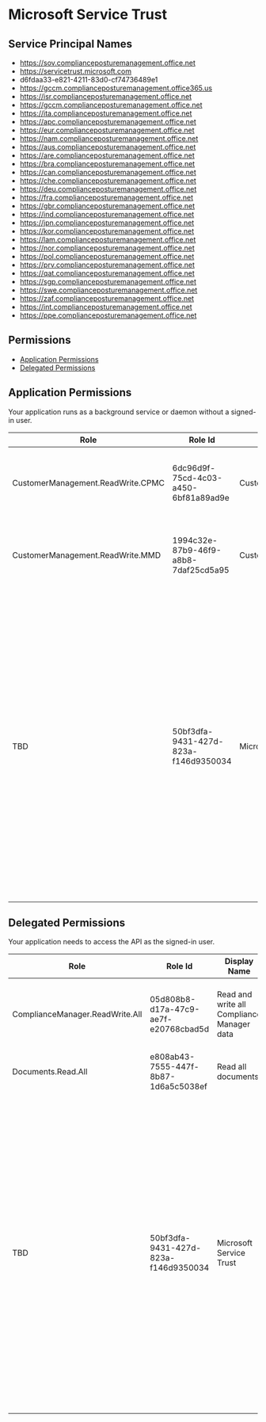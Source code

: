 # Microsoft Service Trust
## Service Principal Names
- https://sov.complianceposturemanagement.office.net
- https://servicetrust.microsoft.com
- d6fdaa33-e821-4211-83d0-cf74736489e1
- https://gccm.complianceposturemanagement.office365.us
- https://isr.complianceposturemanagement.office.net
- https://gccm.complianceposturemanagement.office.net
- https://ita.complianceposturemanagement.office.net
- https://apc.complianceposturemanagement.office.net
- https://eur.complianceposturemanagement.office.net
- https://nam.complianceposturemanagement.office.net
- https://aus.complianceposturemanagement.office.net
- https://are.complianceposturemanagement.office.net
- https://bra.complianceposturemanagement.office.net
- https://can.complianceposturemanagement.office.net
- https://che.complianceposturemanagement.office.net
- https://deu.complianceposturemanagement.office.net
- https://fra.complianceposturemanagement.office.net
- https://gbr.complianceposturemanagement.office.net
- https://ind.complianceposturemanagement.office.net
- https://jpn.complianceposturemanagement.office.net
- https://kor.complianceposturemanagement.office.net
- https://lam.complianceposturemanagement.office.net
- https://nor.complianceposturemanagement.office.net
- https://pol.complianceposturemanagement.office.net
- https://prv.complianceposturemanagement.office.net
- https://qat.complianceposturemanagement.office.net
- https://sgp.complianceposturemanagement.office.net
- https://swe.complianceposturemanagement.office.net
- https://zaf.complianceposturemanagement.office.net
- https://int.complianceposturemanagement.office.net
- https://ppe.complianceposturemanagement.office.net

 ## Permissions
- [Application Permissions](#application-permissions)
- [Delegated Permissions](#delegated-permissions)

## Application Permissions
Your application runs as a background service or daemon without a signed-in user.

| Role | Role Id | Display Name | Description |
|---|---|---|---|
| CustomerManagement.ReadWrite.CPMC | 6dc96d9f-75cd-4c03-a450-6bf81a89ad9e | CustomerManagement.ReadWrite.CPMC | Allows applications to read and write CPMC vocabularies for various tenants |
| CustomerManagement.ReadWrite.MMD | 1994c32e-87b9-46f9-a8b8-7daf25cd5a95 | CustomerManagement.ReadWrite.MMD | Allows applications to read and write MMD vocabularies for various tenants |
| TBD | 50bf3dfa-9431-427d-823a-f146d9350034 | Microsoft Service Trust | Our app will be a one stop shop for current and prospective customers who need Security, Privacy, and Compliance information around Microsoft Cloud (Azure, Dynamics CRM Online and Office 365).  It should be open any tenant who has AAD record – trial tenants as well as paid tenant across Microsoft Cloud.  |

## Delegated Permissions
Your application needs to access the API as the signed-in user. 

| Role | Role Id | Display Name | Description |
|---|---|---|---|
| ComplianceManager.ReadWrite.All | 05d808b8-d17a-47c9-ae7f-e20768cbad5d | Read and write all Compliance Manager data | Allows users to read and write Compliance Manager data. |
| Documents.Read.All | e808ab43-7555-447f-8b87-1d6a5c5038ef | Read all documents | Allows users to read documents. |
| TBD | 50bf3dfa-9431-427d-823a-f146d9350034 | Microsoft Service Trust | Our app will be a one stop shop for current and prospective customers who need Security, Privacy, and Compliance information around Microsoft Cloud (Azure, Dynamics CRM Online and Office 365).  It should be open any tenant who has AAD record – trial tenants as well as paid tenant across Microsoft Cloud.  |

